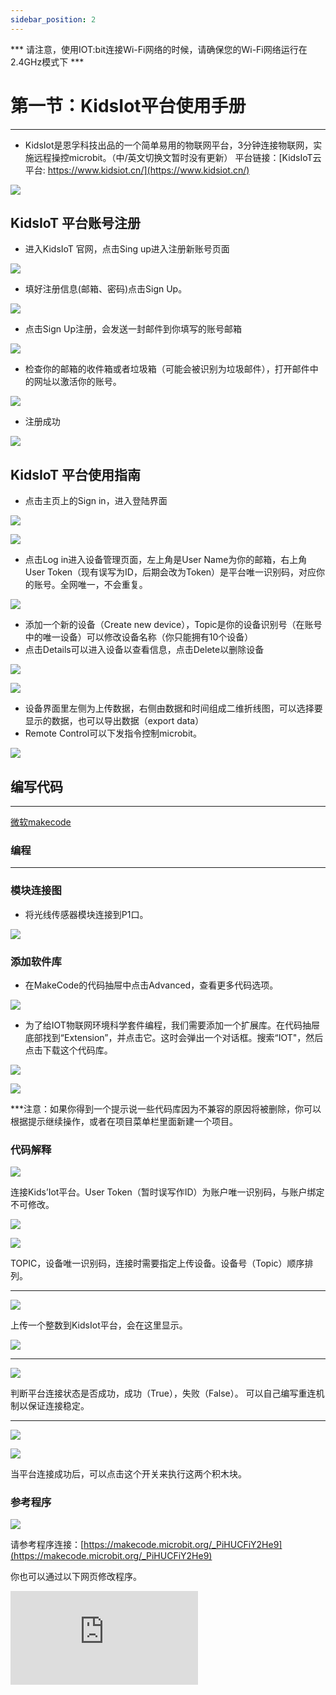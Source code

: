```yaml
---
sidebar_position: 2
---
```


*** 请注意，使用IOT:bit连接Wi-Fi网络的时候，请确保您的Wi-Fi网络运行在2.4GHz模式下 ***

# 第一节：KidsIot平台使用手册
---
- KidsIot是恩孚科技出品的一个简单易用的物联网平台，3分钟连接物联网，实施远程操控microbit。（中/英文切换文暂时没有更新）
 平台链接：[KidsIoT云平台: https://www.kidsiot.cn/](https://www.kidsiot.cn/)

![](./images/kidsiot_01.jpg)

## KidsIoT 平台账号注册

- 进入KidsIoT 官网，点击Sing up进入注册新账号页面

![](./images/kidsiot_02.jpg)

- 填好注册信息(邮箱、密码)点击Sign Up。

![](./images/kidsiot_03.jpg)

- 点击Sign Up注册，会发送一封邮件到你填写的账号邮箱

![](./images/kidsiot_04.jpg)

- 检查你的邮箱的收件箱或者垃圾箱（可能会被识别为垃圾邮件），打开邮件中的网址以激活你的账号。

![](./images/kidsiot_05.jpg)

- 注册成功

![](./images/kidsiot_06.jpg)


## KidsIoT 平台使用指南

- 点击主页上的Sign in，进入登陆界面

![](./images/kidsiot_07.jpg)

![](./images/kidsiot_08.jpg)

- 点击Log in进入设备管理页面，左上角是User Name为你的邮箱，右上角User Token（现有误写为ID，后期会改为Token）是平台唯一识别码，对应你的账号。全网唯一，不会重复。

![](./images/kidsiot_09.jpg)

- 添加一个新的设备（Create new device），Topic是你的设备识别号（在账号中的唯一设备）可以修改设备名称（你只能拥有10个设备）
- 点击Details可以进入设备以查看信息，点击Delete以删除设备


![](./images/kidsiot_10.jpg)

![](./images/kidsiot_11.jpg)


- 设备界面里左侧为上传数据，右侧由数据和时间组成二维折线图，可以选择要显示的数据，也可以导出数据（export data）
- Remote Control可以下发指令控制microbit。

![](./images/kidsiot_12.jpg)

## 编写代码
---

[微软makecode](https://makecode.microbit.org/#)

### 编程
---
### 模块连接图
- 将光线传感器模块连接到P1口。

![](./images/case_ts_17.png)

### 添加软件库
- 在MakeCode的代码抽屉中点击Advanced，查看更多代码选项。

![](./images/iot_bit_11.jpg)

- 为了给IOT物联网环境科学套件编程，我们需要添加一个扩展库。在代码抽屉底部找到“Extension”，并点击它。这时会弹出一个对话框。搜索“IOT"，然后点击下载这个代码库。

![](./images/iot_bit_12.jpg)


![](./images/kidsiot_13.jpg)


***注意：如果你得到一个提示说一些代码库因为不兼容的原因将被删除，你可以根据提示继续操作，或者在项目菜单栏里面新建一个项目。

### 代码解释

![](./images/kidsiot_14.jpg)

连接Kids’Iot平台。User Token（暂时误写作ID）为账户唯一识别码，与账户绑定不可修改。

![](./images/kidsiot_15.jpg)

![](./images/kidsiot_16.jpg)


 TOPIC，设备唯一识别码，连接时需要指定上传设备。设备号（Topic）顺序排列。

- - - - -

![](./images/kidsiot_17.jpg)

上传一个整数到KidsIot平台，会在这里显示。

![](./images/kidsiot_18.jpg)
- - - - -

![](./images/kidsiot_19.jpg)

判断平台连接状态是否成功，成功（True），失败（False）。
可以自己编写重连机制以保证连接稳定。
- - - - -

![](./images/kidsiot_20.jpg)

![](./images/kidsiot_21.jpg)

当平台连接成功后，可以点击这个开关来执行这两个积木块。

### 参考程序

![](./images/kidsiot_22.jpg)

请参考程序连接：[https://makecode.microbit.org/_PiHUCFiY2He9](https://makecode.microbit.org/_PiHUCFiY2He9)

你也可以通过以下网页修改程序。

<div
    style={{
        position: 'relative',
        paddingBottom: '60%',
        overflow: 'hidden',
    }}
>
    <iframe
        src="https://makecode.microbit.org/_PiHUCFiY2He9"
        frameborder="0"
        sandbox="allow-popups allow-forms allow-scripts allow-same-origin"
        style={{
            position: 'absolute',
            width: '100%',
            height: '100%',
        }}
    />
</div>

### 现象
---
当开机时连接WIFI
循环判断是否连接WIFI，如果连接显示颗大心，如果未连接就继续连接。
循环判断kidsIot平台是否连接，如果连接显示一颗小心，如果未连接就继续连接。
循环判断如果KidsIot连接成功则上传一个数据“连接到P1的光线数据”到平台
如果平台开关打开播放音乐“Power Up”
如果平台开关关闭播放音调“Power Down”
